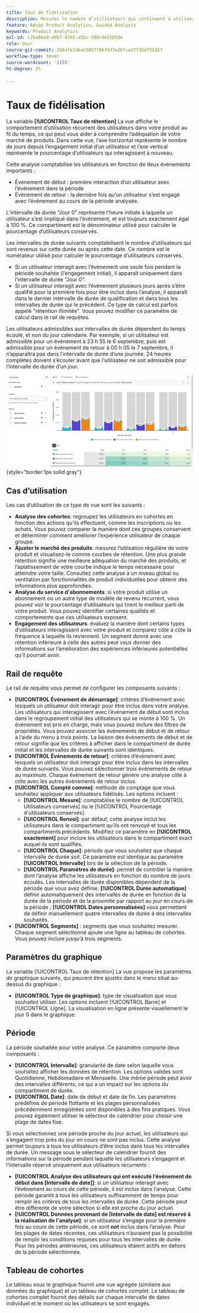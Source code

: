 ```yaml
---
title: Taux de fidélisation
description: Mesurez le nombre d’utilisateurs qui continuent à utiliser votre produit.
feature: Adobe Product Analytics, Guided Analysis
keywords: Product Analytics
exl-id: c35a0ee0-e6b7-47b5-a5bc-308cde1585de
role: User
source-git-commit: 2b8afe1dbac5057f867437e2bfce27f3bd752d57
workflow-type: tm+mt
source-wordcount: '1155'
ht-degree: 2%

---
```


# Taux de fidélisation

La variable **[!UICONTROL Taux de rétention]** La vue affiche le comportement d’utilisation récurrent des utilisateurs dans votre produit au fil du temps, ce qui peut vous aider à comprendre l’adéquation de votre marché de produits. Dans cette vue, l’axe horizontal représente le nombre de jours depuis l’engagement initial d’un utilisateur et l’axe vertical représente le pourcentage d’utilisateurs qui interagissent à nouveau.

Cette analyse comptabilise les utilisateurs en fonction de deux événements importants :

* Événement de début : première interaction d’un utilisateur avec l’événement dans la période
* Événement de retour : la dernière fois qu’un utilisateur s’est engagé avec l’événement au cours de la période analysée.

L’intervalle de durée &quot;Jour 0&quot; représente l’heure initiale à laquelle un utilisateur s’est impliqué dans l’événement, et est toujours exactement égal à 100 %. Ce compartiment est le dénominateur utilisé pour calculer le pourcentage d’utilisateurs conservés.

Les intervalles de durée suivants comptabilisent le nombre d’utilisateurs qui sont revenus sur cette durée ou après cette date. Ce nombre est le numérateur utilisé pour calculer le pourcentage d’utilisateurs conservés.

* Si un utilisateur interagit avec l’événement une seule fois pendant la période souhaitée (l’engagement initial), il apparaît uniquement dans l’intervalle de durée &quot;Jour 0&quot;.
* Si un utilisateur interagit avec l’événement plusieurs jours après s’être qualifié pour la première fois pour être inclus dans l’analyse, il apparaît dans le dernier intervalle de durée de qualification et dans tous les intervalles de durée qui le précèdent. Ce type de calcul est parfois appelé &quot;rétention illimitée&quot;. Vous pouvez modifier ce paramètre de calcul dans le rail de requêtes.

Les utilisateurs admissibles aux intervalles de durée dépendent du temps écoulé, et non du jour calendaire. Par exemple, si un utilisateur est admissible pour un événement à 23 h 55 le 6 septembre, puis est admissible pour un événement de retour à 00 h 05 le 7 septembre, il n’apparaîtra pas dans l’intervalle de durée d’une journée. 24 heures complètes doivent s’écouler avant que l’utilisateur ne soit admissible pour l’intervalle de durée d’un jour.

![Copie d’écran des taux de rétention](../assets/retention-rates.png){style="border:1px solid gray"}

## Cas d’utilisation

Les cas d’utilisation de ce type de vue sont les suivants :

* **Analyse des cohortes**: regroupez les utilisateurs en cohortes en fonction des actions qu’ils effectuent, comme les inscriptions ou les achats. Vous pouvez comparer la manière dont ces groupes conservent et déterminer comment améliorer l’expérience utilisateur de chaque groupe.
* **Ajuster le marché des produits**: mesurez l’utilisation régulière de votre produit et visualisez-le comme courbes de rétention. Une plus grande rétention signifie une meilleure adéquation du marché des produits, et l’aplatissement de votre courbe indique le temps nécessaire pour atteindre votre taille. Consultez cette analyse à un niveau global ou ventilation par fonctionnalités de produit individuelles pour obtenir des informations plus approfondies.
* **Analyse du service d&#39;abonnements**: si votre produit utilise un abonnement ou un autre type de modèle de revenu récurrent, vous pouvez voir le pourcentage d’utilisateurs qui tirent le meilleur parti de votre produit. Vous pouvez identifier certaines qualités et comportements que ces utilisateurs exposent.
* **Engagement des utilisateurs**: évaluez la manière dont certains types d’utilisateurs interagissent avec votre produit et comparez côte à côte la fréquence à laquelle ils reviennent. Un segment donné avec une rétention inférieure à celle des autres peut vous donner des informations sur l’amélioration des expériences inférieures potentielles qu’il pourrait avoir.

## Rail de requête

Le rail de requête vous permet de configurer les composants suivants :

* **[!UICONTROL Événement de démarrage]**: critères d’événement avec lesquels un utilisateur doit interagir pour être inclus dans votre analyse. Les utilisateurs qui interagissent avec l’événement de début sont inclus dans le regroupement initial des utilisateurs qui se monte à 100 %. Un événement est pris en charge, mais vous pouvez inclure des filtres de propriétés. Vous pouvez associer les événements de début et de retour à l’aide du menu à trois points. La liaison des événements de début et de retour signifie que les critères à afficher dans le compartiment de durée initial et les intervalles de durée suivants sont identiques.
* **[!UICONTROL Événements de retour]**: critères d’événement avec lesquels un utilisateur doit interagir pour être inclus dans les intervalles de durée suivants. Vous pouvez sélectionner trois événements de retour au maximum. Chaque événement de retour génère une analyse côte à côte avec les autres événements de retour inclus.
* **[!UICONTROL Compté comme]**: méthode de comptage que vous souhaitez appliquer aux utilisateurs fidélisés. Les options incluent : 
   * **[!UICONTROL Mesure]**: comptabilise le nombre de [!UICONTROL Utilisateurs conservés] ou le [!UICONTROL Pourcentage d&#39;utilisateurs conservés].
   * **[!UICONTROL Renvoi]**: par défaut, cette analyse inclut les utilisateurs dans le compartiment qu’ils ont renvoyé et tous les compartiments précédents. Modifiez ce paramètre en **[!UICONTROL exactement]** pour inclure les utilisateurs dans le compartiment exact auquel ils sont qualifiés.
   * **[!UICONTROL Chaque]**: période que vous souhaitez que chaque intervalle de durée soit. Ce paramètre est identique au paramètre **[!UICONTROL Intervalle]** lors de la sélection de la période.
   * **[!UICONTROL Paramètres de durée]**: permet de contrôler la manière dont l’analyse affiche les utilisateurs en fonction du nombre de jours écoulés. Les intervalles de durée disponibles dépendent de la période que vous avez définie. **[!UICONTROL Durée automatique]** définir automatiquement des intervalles de durée en fonction de la durée de la période et de la proximité par rapport au jour en cours de la période ; **[!UICONTROL Dates personnalisées]** vous permettent de définir manuellement quatre intervalles de durée à des intervalles souhaités.
* **[!UICONTROL Segments]** : segments que vous souhaitez mesurer. Chaque segment sélectionné ajoute une ligne au tableau de cohortes. Vous pouvez inclure jusqu’à trois segments.

## Paramètres du graphique

La variable [!UICONTROL Taux de rétention] La vue propose les paramètres de graphique suivants, qui peuvent être ajustés dans le menu situé au-dessus du graphique :

* **[!UICONTROL Type de graphique]**: type de visualisation que vous souhaitez utiliser. Les options incluent [!UICONTROL Barre] et [!UICONTROL Ligne]. La visualisation en ligne présente visuellement le jour 0 dans le graphique.

## Période

La période souhaitée pour votre analyse. Ce paramètre comporte deux composants :

* **[!UICONTROL Intervalle]**: granularité de date selon laquelle vous souhaitez afficher les données de rétention. Les options valides sont Quotidienne, Hebdomadaire et Mensuelle. Une même période peut avoir des intervalles différents, ce qui a un impact sur les options du compartiment de durée.
* **[!UICONTROL Date]**: date de début et date de fin. Les paramètres prédéfinis de période flottante et les plages personnalisées précédemment enregistrées sont disponibles à des fins pratiques. Vous pouvez également utiliser le sélecteur de calendrier pour choisir une plage de dates fixe.

Si vous sélectionnez une période proche du jour actuel, les utilisateurs qui s’engagent trop près du jour en cours ne sont pas inclus. Cette analyse permet toujours à tous les utilisateurs d’être inclus dans tous les intervalles de durée. Un message sous le sélecteur de calendrier fournit des informations sur la période pendant laquelle les utilisateurs s’engagent et l’intervalle réservé uniquement aux utilisateurs récurrents :

* **[!UICONTROL Analyse des utilisateurs qui ont exécuté l’événement de début dans [Intervalle de date]]**: si un utilisateur interagit avec l’événement au cours de cette période, il est inclus dans l’analyse. Cette période garantit à tous les utilisateurs suffisamment de temps pour remplir les critères de tous les intervalles de durée. Cette période peut être différente de votre sélection si elle est proche du jour actuel.
* **[!UICONTROL Données provenant de [Intervalle de date] est réservé à la réalisation de l&#39;analyse]**: si un utilisateur s’engage pour la première fois au cours de cette période, ce sont **not** inclus dans l’analyse. Pour les plages de dates récentes, ces utilisateurs n’auraient pas la possibilité de remplir les conditions requises pour tous les intervalles de durée. Pour les périodes antérieures, ces utilisateurs étaient actifs en dehors de la période sélectionnée.

## Tableau de cohortes

Le tableau sous le graphique fournit une vue agrégée (similaire aux données du graphique) et un tableau de cohortes complet. Le tableau de cohortes complet fournit des détails sur chaque intervalle de dates individuel et le moment où les utilisateurs se sont engagés.
